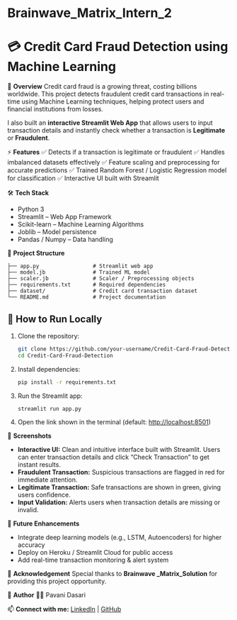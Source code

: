 # Brainwave_Matrix_Intern_2

# 💳 Credit Card Fraud Detection using Machine Learning

📌 **Overview**
Credit card fraud is a growing threat, costing billions worldwide. This project detects fraudulent credit card transactions in real-time using Machine Learning techniques, helping protect users and financial institutions from losses.

I also built an **interactive Streamlit Web App** that allows users to input transaction details and instantly check whether a transaction is **Legitimate** or **Fraudulent**.

⚡ **Features**
✅ Detects if a transaction is legitimate or fraudulent
✅ Handles imbalanced datasets effectively
✅ Feature scaling and preprocessing for accurate predictions
✅ Trained Random Forest / Logistic Regression model for classification
✅ Interactive UI built with Streamlit

🛠 **Tech Stack**

* Python 3
* Streamlit – Web App Framework
* Scikit-learn – Machine Learning Algorithms
* Joblib – Model persistence
* Pandas / Numpy – Data handling

📂 **Project Structure**

```
├── app.py                 # Streamlit web app  
├── model.jb               # Trained ML model  
├── scaler.jb              # Scaler / Preprocessing objects  
├── requirements.txt       # Required dependencies  
├── dataset/               # Credit card transaction dataset  
└── README.md              # Project documentation  
```

## 🚀 How to Run Locally

1. Clone the repository:

   ```bash
   git clone https://github.com/your-username/Credit-Card-Fraud-Detection.git
   cd Credit-Card-Fraud-Detection
   ```

2. Install dependencies:

   ```bash
   pip install -r requirements.txt
   ```

3. Run the Streamlit app:

   ```bash
   streamlit run app.py
   ```

4. Open the link shown in the terminal (default: [http://localhost:8501](http://localhost:8501))

📸 **Screenshots**

* **Interactive UI:** Clean and intuitive interface built with Streamlit. Users can enter transaction details and click “Check Transaction” to get instant results.
* **Fraudulent Transaction:** Suspicious transactions are flagged in red for immediate attention.
* **Legitimate Transaction:** Safe transactions are shown in green, giving users confidence.
* **Input Validation:** Alerts users when transaction details are missing or invalid.

🔮 **Future Enhancements**

* Integrate deep learning models (e.g., LSTM, Autoencoders) for higher accuracy
* Deploy on Heroku / Streamlit Cloud for public access
* Add real-time transaction monitoring & alert system

🙏 **Acknowledgement**
Special thanks to **Brainwave _Matrix_Solution** for providing this project opportunity.

📌 **Author**
👩‍💻 Pavani Dasari

📫 **Connect with me:** [LinkedIn](https://www.linkedin.com/in/pavani-dasari-691bb5321) | [GitHub](https://github.com/PavaniDasari-273)

